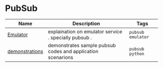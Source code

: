 # PubSub

| Name | Description | Tags |
| ---- | ----------- | ---- |
| [Emulator](./Emulator) | explaination on emulator service . specially pubsub . | `pubsub` `emulator` |
| [demonstrations](./demos) | demonstrates sample pubsub codes and application scenarions | `pubsub` `python` |

